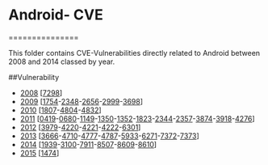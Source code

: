 # Android- CVE 
===============

This folder contains CVE-Vulnerabilities directly related to Android between 2008 and 2014
 classed by year.
 
##Vulnerability
* [2008](2008/README.md) \[[7298](2008/7298/README.md)]
* [2009](2009/README.md) \[[1754](2009/1754/README.md)-[2348](2009/2348/README.md)-[2656](2009/2656/README.MD)-[2999](2009/2999/README.md)-[3698](2009/3698/README.MD)]
* [2010](2010/README.md) \[[1807](2010/1807/README.md)-[4804](2010/4804/README.md)-[4832](2010/4832/README.md)]
* [2011](2011/README.md) \[[0419](2011/0419/README.md)-[0680](2011/0680/README.md)-[1149](2011/1149/README.md)-[1350](2011/1350/README.md)-[1352](2011/1352/README.md)-[1823](2011/1823/README.md)-[2344](2011/2344/README.md)-[2357](2011/2357/README.md)-[3874](2011/3874/README.md)-[3918](2011/3918/README.md)-[4276](2011/4276/README.md)]
* [2012](2012/README.md) \[[3979](2012/3979/README.md)-[4220](2012/4220/README.md)-[4221](2012/4221/README.md)-[4222](2012/4222/README.md)-[6301](2012/6301/README.md)]
* [2013](2013/README.md) \[[3666](2013/3666/README.md)-[4710](2013/4710/README.md)-[4777](2013/4777/README.md)-[4787](2013/4787/README.md)-[5933](2013/5933/README.md)-[6271](2013/6271/README.md)-[7372](2013/7372/README.md)-[7373](2013/7373/README.md)]
* [2014](2014/README.md) \[[1939](2014/1939/README.md)-[3100](2014/3100/README.md)-[7911](2014/7911/README.md)-[8507](2014/8507/README.md)-[8609](2014/8609/README.md)-[8610](2014/8610/README.md)]
* [2015](2015/README.md) \[[1474](2015/1474/README.md)]
 
 